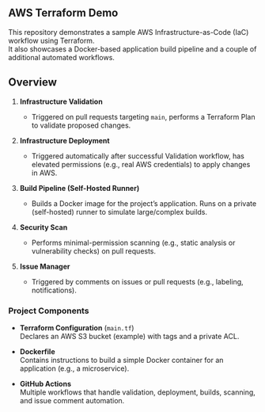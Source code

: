 ## AWS Terraform Demo

This repository demonstrates a sample AWS Infrastructure-as-Code (IaC) workflow using Terraform.  
It also showcases a Docker-based application build pipeline and a couple of additional automated workflows.

## Overview
 
1. **Infrastructure Validation**  
   - Triggered on pull requests targeting `main`, performs a Terraform Plan to validate proposed changes.

2. **Infrastructure Deployment**   
   - Triggered automatically after successful Validation workflow, has elevated permissions (e.g., real AWS credentials) to apply changes in AWS.

3. **Build Pipeline (Self-Hosted Runner)**  
   - Builds a Docker image for the project’s application. Runs on a private (self-hosted) runner to simulate large/complex builds.

4. **Security Scan**  
   - Performs minimal-permission scanning (e.g., static analysis or vulnerability checks) on pull requests.

5. **Issue Manager**  
   - Triggered by comments on issues or pull requests (e.g., labeling, notifications).

### Project Components

- **Terraform Configuration** (`main.tf`)  
  Declares an AWS S3 bucket (example) with tags and a private ACL.
  
- **Dockerfile**  
  Contains instructions to build a simple Docker container for an application (e.g., a microservice).

- **GitHub Actions**  
  Multiple workflows that handle validation, deployment, builds, scanning, and issue comment automation.
  

